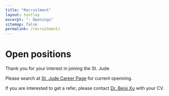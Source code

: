 ```yaml
---
title: "Recruitment"
layout: textlay
excerpt: "- Openings"
sitemap: false
permalink: /recruitment/
---
```


# Open positions

Thank you for your interest in joining the St. Jude.

Please search at [St. Jude Career Page](https://jobs-stjude.icims.com/jobs/search?ss=1&searchKeyword=Bioinformatics&searchCategory=&searchZip=&searchRadius=20) for current openning. 

If you are interested to get a refer, please contact [Dr. Beisi Xu](mailto:beisi.xu#stjude.org?subject=[Refer]) with your CV.

